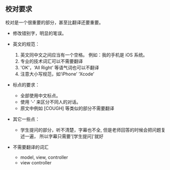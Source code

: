 ## 校对要求

校对是一个很重要的部分，甚至比翻译还要重要。

- 修改错别字，明显的笔误。
- 英文的规范：
    1. 英文同中文之间应当有一个空格。
       例如：我的手机是 iOS 系统。
    2. 专业的技术词汇可以不需要翻译
    3. 'OK'，‘All Right’ 等语气词也可以不翻译
    4. 注意大小写规范，如‘iPhone’ ‘Xcode’
- 标点的要求：
    - 全部使用中文标点。
    - 使用 ‘-’ 来区分不同人的对话。 
    - 原文中例如 [COUGH] 等类似的部分不需要翻译
- 其它一些点：
    - 学生提问的部分，听不清楚，字幕也不全,
      但是老师回答的时候会把问题复述一遍，
      所以字幕只需要'[学生提问]'就好

- 不需要翻译的词汇
    - model, view, controller
    - view controller
